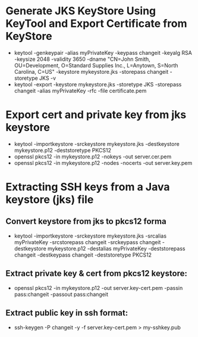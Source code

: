 # Generate JKS KeyStore Using KeyTool and Export Certificate from KeyStore
- keytool -genkeypair -alias myPrivateKey -keypass changeit -keyalg RSA -keysize 2048 -validity 3650 -dname "CN=John Smith, OU=Development, O=Standard Supplies Inc., L=Anytown, S=North Carolina, C=US" -keystore mykeystore.jks -storepass changeit -storetype JKS -v
- keytool -export -keystore mykeystore.jks -storetype JKS -storepass changeit -alias myPrivateKey -rfc -file certificate.pem

# Export cert and private key from jks keystore
- keytool -importkeystore -srckeystore mykeystore.jks -destkeystore mykeystore.p12 -deststoretype PKCS12
- openssl pkcs12 -in mykeystore.p12 -nokeys -out server.cer.pem
- openssl pkcs12 -in mykeystore.p12 -nodes -nocerts -out server.key.pem

# Extracting SSH keys from a Java keystore (jks) file
## Convert keystore from jks to pkcs12 forma
- keytool -importkeystore -srckeystore mykeystore.jks -srcalias myPrivateKey -srcstorepass changeit -srckeypass changeit -destkeystore mykeystore.p12 -destalias myPrivateKey -deststorepass changeit -destkeypass changeit -deststoretype PKCS12
## Extract private key & cert from pkcs12 keystore:
- openssl pkcs12 -in mykeystore.p12 -out server.key-cert.pem -passin pass:changeit -passout pass:changeit
## Extract public key in ssh format:
- ssh-keygen -P changeit -y -f server.key-cert.pem > my-sshkey.pub